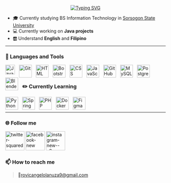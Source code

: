<p align="center"><a href="https://git.io/typing-svg"><img src="https://readme-typing-svg.demolab.com?font=Poppins&size=24&pause=1000&vCenter=true&width=435&lines=Hello+Fellow+Programmers;I'm+RovicAngelo+Lanuza;Aspiring+Full+Stack+Developer" alt="Typing SVG" /></a></p>

- 🎓 Currently studying BS Information Technology in [Sorsogon State University](https://sorsu.edu.ph/)
- 💻 Currently working on **Java projects**
- 🆎 Understand **English** and **Filipino**
***
<h3> 🧰 Languages and Tools</h3>

<img align="left" alt="Java" width="30px" style="padding-right:10px;" src="https://cdn.jsdelivr.net/gh/devicons/devicon/icons/java/java-original.svg"/>
<img align="left" alt="Git" width="40px" style="padding-right:10px;" src="https://cdn.jsdelivr.net/gh/devicons/devicon/icons/git/git-original.svg" />
<img align="left" alt="HTML" width="40px" style="padding-right:10px;" src="https://cdn.jsdelivr.net/gh/devicons/devicon/icons/html5/html5-plain.svg" />
<img align="left" alt="Bootstrap" width="40px" style="padding-right:10px;"   src="https://cdn.jsdelivr.net/gh/devicons/devicon/icons/bootstrap/bootstrap-original.svg" />
<img align="left" alt="CSS" width="40px" style="padding-right:10px;" src="https://cdn.jsdelivr.net/gh/devicons/devicon/icons/css3/css3-plain.svg" />
<img align="left" alt="JavaScript" width="40px" style="padding-right:10px;" src="https://cdn.jsdelivr.net/gh/devicons/devicon/icons/javascript/javascript-plain.svg" />
<img align="left" alt="GitHub" width="40px" style="padding-right:10px;" src="https://cdn.jsdelivr.net/gh/devicons/devicon/icons/github/github-original.svg" />
<img align="left" alt="MySQL" width="40px" style="padding-right:10px;" src="https://cdn.jsdelivr.net/gh/devicons/devicon/icons/mysql/mysql-plain.svg" />     
<img align="left" alt="PostgreSQL" width="40px" style="padding-right:10px;"  src="https://cdn.jsdelivr.net/gh/devicons/devicon/icons/postgresql/postgresql-original.svg" />
<img align="left" alt="Blender" width="40px" style="padding-right:10px;" src="https://cdn.jsdelivr.net/gh/devicons/devicon/icons/blender/blender-original.svg" />
          
<br>
<br>

<h3>✏️ Currently Learning</h3>
<img align="left" alt="Python" width="40px" style="padding-right:10px;" src="https://cdn.jsdelivr.net/gh/devicons/devicon/icons/python/python-original.svg" />
<img align="left" alt="Spring" width="40px" style="padding-right:10px;"  src="https://cdn.jsdelivr.net/gh/devicons/devicon/icons/spring/spring-original.svg" />
<img align="left" alt="PHP" width="40px" style="padding-right:10px;"   src="https://cdn.jsdelivr.net/gh/devicons/devicon/icons/php/php-original.svg" />
<img align="left" alt="Docker" width="40px" style="padding-right:10px;" src="https://cdn.jsdelivr.net/gh/devicons/devicon/icons/docker/docker-original.svg" />
<img align="left" alt="Figma" width="40px" style="padding-right:10px;" src="https://cdn.jsdelivr.net/gh/devicons/devicon/icons/figma/figma-original.svg" />
              
<br>
<br>

***
<h3>🌐 Follow me </h3> 

<p align="left">
	<a href="https://twitter.com/jrenzlnz"><img width="60" height="60" src="https://img.icons8.com/clouds/100/000000/twitter-squared.png" alt="twitter-squared" alt="GMAIL"/></a>
	<a href="https://www.facebook.com/rovicangelo.lanuza"><img  width="60" height="60" src="https://img.icons8.com/clouds/100/000000/facebook-new.png" alt="facebook-new"alt="Facebook"/></a>
	<a href=https://instagram.com/jrnzlnz?igshid=NTc4MTIwNjQ2YQ==><img  width="60" height="60" src="https://img.icons8.com/clouds/100/000000/instagram-new--v2.png" alt="instagram-new--v2"alt="Instagram"/></a>
</p>

<h3> 📫 How to reach me</h3> 

> 📧rovicangelolanuza9@gmail.com
